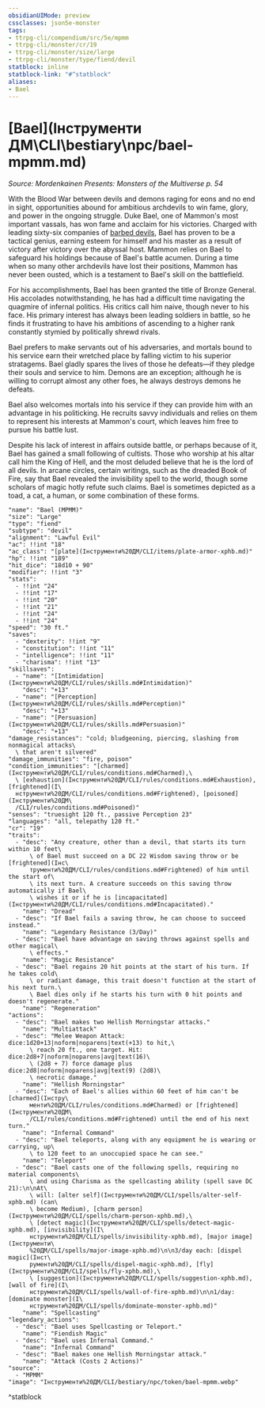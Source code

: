 ```yaml
---
obsidianUIMode: preview
cssclasses: json5e-monster
tags:
- ttrpg-cli/compendium/src/5e/mpmm
- ttrpg-cli/monster/cr/19
- ttrpg-cli/monster/size/large
- ttrpg-cli/monster/type/fiend/devil
statblock: inline
statblock-link: "#^statblock"
aliases:
- Bael
---
```

# [Bael](Інструменти ДМ\CLI\bestiary\npc/bael-mpmm.md)
*Source: Mordenkainen Presents: Monsters of the Multiverse p. 54*  

With the Blood War between devils and demons raging for eons and no end in sight, opportunities abound for ambitious archdevils to win fame, glory, and power in the ongoing struggle. Duke Bael, one of Mammon's most important vassals, has won fame and acclaim for his victories. Charged with leading sixty-six companies of [barbed devils](Інструменти%20ДМ/CLI/bestiary/fiend/barbed-devil-xmm.md), Bael has proven to be a tactical genius, earning esteem for himself and his master as a result of victory after victory over the abyssal host. Mammon relies on Bael to safeguard his holdings because of Bael's battle acumen. During a time when so many other archdevils have lost their positions, Mammon has never been ousted, which is a testament to Bael's skill on the battlefield.

For his accomplishments, Bael has been granted the title of Bronze General. His accolades notwithstanding, he has had a difficult time navigating the quagmire of infernal politics. His critics call him naive, though never to his face. His primary interest has always been leading soldiers in battle, so he finds it frustrating to have his ambitions of ascending to a higher rank constantly stymied by politically shrewd rivals.

Bael prefers to make servants out of his adversaries, and mortals bound to his service earn their wretched place by falling victim to his superior stratagems. Bael gladly spares the lives of those he defeats—if they pledge their souls and service to him. Demons are an exception; although he is willing to corrupt almost any other foes, he always destroys demons he defeats.

Bael also welcomes mortals into his service if they can provide him with an advantage in his politicking. He recruits savvy individuals and relies on them to represent his interests at Mammon's court, which leaves him free to pursue his battle lust.

Despite his lack of interest in affairs outside battle, or perhaps because of it, Bael has gained a small following of cultists. Those who worship at his altar call him the King of Hell, and the most deluded believe that he is the lord of all devils. In arcane circles, certain writings, such as the dreaded Book of Fire, say that Bael revealed the invisibility spell to the world, though some scholars of magic hotly refute such claims. Bael is sometimes depicted as a toad, a cat, a human, or some combination of these forms.

```statblock
"name": "Bael (MPMM)"
"size": "Large"
"type": "fiend"
"subtype": "devil"
"alignment": "Lawful Evil"
"ac": !!int "18"
"ac_class": "[plate](Інструменти%20ДМ/CLI/items/plate-armor-xphb.md)"
"hp": !!int "189"
"hit_dice": "18d10 + 90"
"modifier": !!int "3"
"stats":
  - !!int "24"
  - !!int "17"
  - !!int "20"
  - !!int "21"
  - !!int "24"
  - !!int "24"
"speed": "30 ft."
"saves":
  - "dexterity": !!int "9"
  - "constitution": !!int "11"
  - "intelligence": !!int "11"
  - "charisma": !!int "13"
"skillsaves":
  - "name": "[Intimidation](Інструменти%20ДМ/CLI/rules/skills.md#Intimidation)"
    "desc": "+13"
  - "name": "[Perception](Інструменти%20ДМ/CLI/rules/skills.md#Perception)"
    "desc": "+13"
  - "name": "[Persuasion](Інструменти%20ДМ/CLI/rules/skills.md#Persuasion)"
    "desc": "+13"
"damage_resistances": "cold; bludgeoning, piercing, slashing from nonmagical attacks\
  \ that aren't silvered"
"damage_immunities": "fire, poison"
"condition_immunities": "[charmed](Інструменти%20ДМ/CLI/rules/conditions.md#Charmed),\
  \ [exhaustion](Інструменти%20ДМ/CLI/rules/conditions.md#Exhaustion), [frightened](І\
  нструменти%20ДМ/CLI/rules/conditions.md#Frightened), [poisoned](Інструменти%20ДМ\
  /CLI/rules/conditions.md#Poisoned)"
"senses": "truesight 120 ft., passive Perception 23"
"languages": "all, telepathy 120 ft."
"cr": "19"
"traits":
  - "desc": "Any creature, other than a devil, that starts its turn within 10 feet\
      \ of Bael must succeed on a DC 22 Wisdom saving throw or be [frightened](Інс\
      трументи%20ДМ/CLI/rules/conditions.md#Frightened) of him until the start of\
      \ its next turn. A creature succeeds on this saving throw automatically if Bael\
      \ wishes it or if he is [incapacitated](Інструменти%20ДМ/CLI/rules/conditions.md#Incapacitated)."
    "name": "Dread"
  - "desc": "If Bael fails a saving throw, he can choose to succeed instead."
    "name": "Legendary Resistance (3/Day)"
  - "desc": "Bael have advantage on saving throws against spells and other magical\
      \ effects."
    "name": "Magic Resistance"
  - "desc": "Bael regains 20 hit points at the start of his turn. If he takes cold\
      \ or radiant damage, this trait doesn't function at the start of his next turn.\
      \ Bael dies only if he starts his turn with 0 hit points and doesn't regenerate."
    "name": "Regeneration"
"actions":
  - "desc": "Bael makes two Hellish Morningstar attacks."
    "name": "Multiattack"
  - "desc": "Melee Weapon Attack: dice:1d20+13|noform|noparens|text(+13) to hit,\
      \ reach 20 ft., one target. Hit: dice:2d8+7|noform|noparens|avg|text(16)\
      \ (2d8 + 7) force damage plus dice:2d8|noform|noparens|avg|text(9) (2d8)\
      \ necrotic damage."
    "name": "Hellish Morningstar"
  - "desc": "Each of Bael's allies within 60 feet of him can't be [charmed](Інстру\
      менти%20ДМ/CLI/rules/conditions.md#Charmed) or [frightened](Інструменти%20ДМ\
      /CLI/rules/conditions.md#Frightened) until the end of his next turn."
    "name": "Infernal Command"
  - "desc": "Bael teleports, along with any equipment he is wearing or carrying, up\
      \ to 120 feet to an unoccupied space he can see."
    "name": "Teleport"
  - "desc": "Bael casts one of the following spells, requiring no material components\
      \ and using Charisma as the spellcasting ability (spell save DC 21):\n\nAt\
      \ will: [alter self](Інструменти%20ДМ/CLI/spells/alter-self-xphb.md) (can\
      \ become Medium), [charm person](Інструменти%20ДМ/CLI/spells/charm-person-xphb.md),\
      \ [detect magic](Інструменти%20ДМ/CLI/spells/detect-magic-xphb.md), [invisibility](І\
      нструменти%20ДМ/CLI/spells/invisibility-xphb.md), [major image](Інструменти\
      %20ДМ/CLI/spells/major-image-xphb.md)\n\n3/day each: [dispel magic](Інст\
      рументи%20ДМ/CLI/spells/dispel-magic-xphb.md), [fly](Інструменти%20ДМ/CLI/spells/fly-xphb.md),\
      \ [suggestion](Інструменти%20ДМ/CLI/spells/suggestion-xphb.md), [wall of fire](І\
      нструменти%20ДМ/CLI/spells/wall-of-fire-xphb.md)\n\n1/day: [dominate monster](І\
      нструменти%20ДМ/CLI/spells/dominate-monster-xphb.md)"
    "name": "Spellcasting"
"legendary_actions":
  - "desc": "Bael uses Spellcasting or Teleport."
    "name": "Fiendish Magic"
  - "desc": "Bael uses Infernal Command."
    "name": "Infernal Command"
  - "desc": "Bael makes one Hellish Morningstar attack."
    "name": "Attack (Costs 2 Actions)"
"source":
  - "MPMM"
"image": "Інструменти%20ДМ/CLI/bestiary/npc/token/bael-mpmm.webp"
```
^statblock
